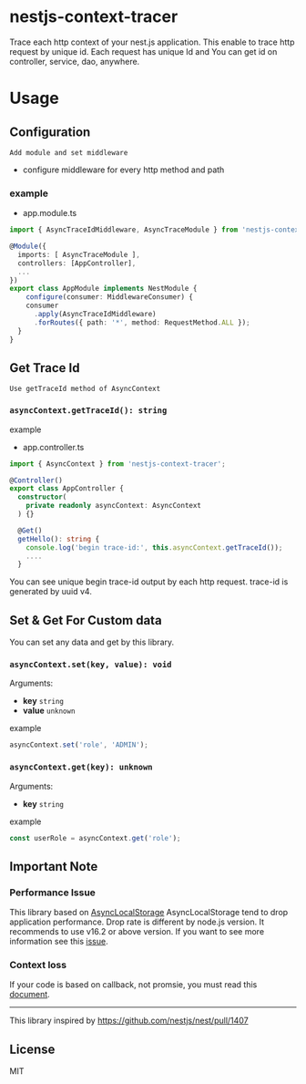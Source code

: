 # nestjs-context-tracer
Trace each http context of your nest.js application.
This enable to trace http request by unique id. Each request has unique Id and You can get id on controller, service, dao, anywhere.


# Usage
## Configuration

`Add module and set middleware` 
- configure middleware for every http method and path

### example 
- app.module.ts
```ts
import { AsyncTraceIdMiddleware, AsyncTraceModule } from 'nestjs-context-tracer';

@Module({
  imports: [ AsyncTraceModule ],
  controllers: [AppController],
  ...
})
export class AppModule implements NestModule {
    configure(consumer: MiddlewareConsumer) {
    consumer
      .apply(AsyncTraceIdMiddleware)
      .forRoutes({ path: '*', method: RequestMethod.ALL });
  }
}
```

## Get Trace Id
`Use getTraceId method of AsyncContext `

### `asyncContext.getTraceId(): string`

example
- app.controller.ts

```ts
import { AsyncContext } from 'nestjs-context-tracer';

@Controller()
export class AppController {
  constructor(
    private readonly asyncContext: AsyncContext
  ) {}

  @Get()
  getHello(): string {
    console.log('begin trace-id:', this.asyncContext.getTraceId());
    ....
  }
```
You can see unique begin trace-id output by each http request.
trace-id is generated by uuid v4.


## Set & Get For Custom data
You can set any data and get by this library.


### `asyncContext.set(key, value): void`

Arguments:

* **key** `string`
* **value** `unknown`

example
```ts
asyncContext.set('role', 'ADMIN');
```

### `asyncContext.get(key): unknown`

Arguments:

* **key** `string`

example
```ts
const userRole = asyncContext.get('role');
```


## Important Note
### Performance Issue
This library based on [AsyncLocalStorage](https://nodejs.org/docs/latest-v14.x/api/async_hooks.html#async_hooks_class_asynclocalstorage)
AsyncLocalStorage tend to drop application performance.
Drop rate is different by node.js version. It recommends to use v16.2 or above version.
If you want to see more information see this [issue](https://github.com/nodejs/node/issues/34493#issuecomment-845094849). 

### Context loss
If your code is based on callback, not promsie, you must read this [document](https://nodejs.org/dist/latest-v16.x/docs/api/async_context.html#troubleshooting-context-loss). 

---
This library inspired by https://github.com/nestjs/nest/pull/1407

## License

MIT
